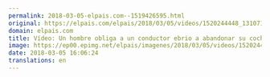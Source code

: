 ```yaml
---
permalink: 2018-03-05-elpais.com--1519426595.html
original: https://elpais.com/elpais/2018/03/05/videos/1520244448_131071.html#?ref=rss&format=simple&link=link
domain: elpais.com
title: Vídeo: Un hombre obliga a un conductor ebrio a abandonar su coche
image: https://ep00.epimg.net/elpais/imagenes/2018/03/05/videos/1520244448_131071_1520244624_rrss_normal.jpg
date: 2018-03-05 16:06:24
translations: en
---
```


